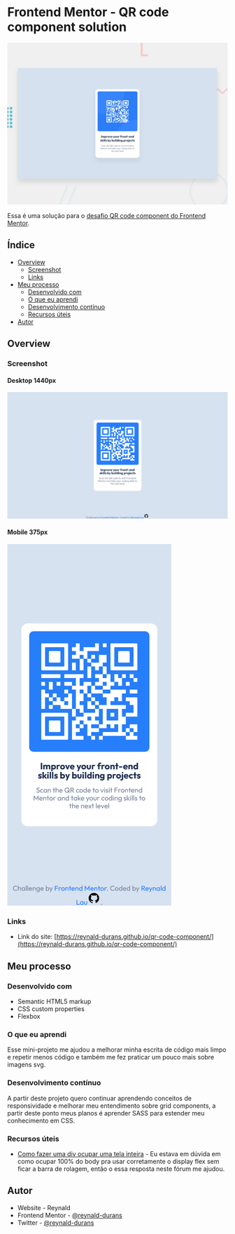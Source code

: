 # Frontend Mentor - QR code component solution
![](design/desktop-preview.jpg)

Essa é uma solução para o [desafio QR code component do Frontend Mentor](https://www.frontendmentor.io/challenges/qr-code-component-iux_sIO_H).

## Índice

- [Overview](#overview)
  - [Screenshot](#screenshot)
  - [Links](#links)
- [Meu processo](#meu-processo)
  - [Desenvolvido com](#desenvolvido-com)
  - [O que eu aprendi](#o-que-eu-aprendi)
  - [Desenvolvimento contínuo](#desenvolvimento-contínuo)
  - [Recursos úteis](#recursos-úteis)
- [Autor](#autor)

## Overview

### Screenshot

#### Desktop 1440px
![](design/1440px.png)

#### Mobile 375px
![](design/375px.png)

### Links

- Link do site: [https://reynald-durans.github.io/qr-code-component/](https://reynald-durans.github.io/qr-code-component/)

## Meu processo

### Desenvolvido com

- Semantic HTML5 markup
- CSS custom properties
- Flexbox

### O que eu aprendi

Esse mini-projeto me ajudou a melhorar minha escrita de código mais limpo e repetir menos código e também me fez praticar um pouco mais sobre imagens svg.

### Desenvolvimento contínuo

A partir deste projeto quero continuar aprendendo conceitos de responsividade e melhorar meu entendimento sobre grid components, a partir deste ponto meus planos é aprender SASS para estender meu conhecimento em CSS.

### Recursos úteis

- [Como fazer uma div ocupar uma tela inteira](https://pt.stackoverflow.com/questions/197270/como-fazer-uma-div-ocupar-a-p%C3%A1gina-inteira) - Eu estava em dúvida em como ocupar 100% do body pra usar corretamente o display flex sem ficar a barra de rolagem, então o essa resposta neste fórum me ajudou.

## Autor

- Website - Reynald
- Frontend Mentor - [@reynald-durans](https://www.frontendmentor.io/profile/yourusername)
- Twitter - [@reynald-durans](https://www.twitter.com/yourusername)
